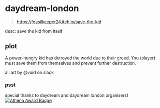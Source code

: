 # daydream-london
> https://fossilkeeper24.itch.io/save-the-kid

desc: save the kid from itself

## plot
A power-hungry kid has detroyed the world due to their greed. You (player) must save them from themselves and prevent further destruction.

all art by @void on slack

### psst

special thanks to daydream and daydream london organisers!
[![Athena Award Badge](https://img.shields.io/endpoint?url=https%3A%2F%2Faward.athena.hackclub.com%2Fapi%2Fbadge)](https://award.athena.hackclub.com?utm_source=readme)
